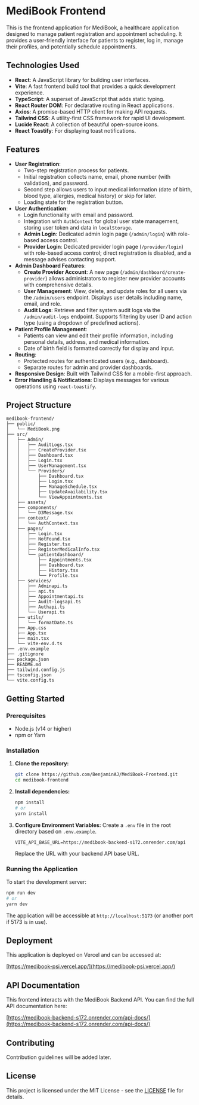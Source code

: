 # MediBook Frontend

This is the frontend application for MediBook, a healthcare application designed to manage patient registration and appointment scheduling. It provides a user-friendly interface for patients to register, log in, manage their profiles, and potentially schedule appointments.

## Technologies Used

*   **React**: A JavaScript library for building user interfaces.
*   **Vite**: A fast frontend build tool that provides a quick development experience.
*   **TypeScript**: A superset of JavaScript that adds static typing.
*   **React Router DOM**: For declarative routing in React applications.
*   **Axios**: A promise-based HTTP client for making API requests.
*   **Tailwind CSS**: A utility-first CSS framework for rapid UI development.
*   **Lucide React**: A collection of beautiful open-source icons.
*   **React Toastify**: For displaying toast notifications.

## Features

*   **User Registration**:
    *   Two-step registration process for patients.
    *   Initial registration collects name, email, phone number (with validation), and password.
    *   Second step allows users to input medical information (date of birth, blood type, allergies, medical history) or skip for later.
    *   Loading state for the registration button.
*   **User Authentication**:
    *   Login functionality with email and password.
    *   Integration with `AuthContext` for global user state management, storing user token and data in `localStorage`.
    *   **Admin Login**: Dedicated admin login page (`/admin/login`) with role-based access control.
    *   **Provider Login**: Dedicated provider login page (`/provider/login`) with role-based access control; direct registration is disabled, and a message advises contacting support.
*   **Admin Dashboard Features**:
    *   **Create Provider Account**: A new page (`/admin/dashboard/create-provider`) allows administrators to register new provider accounts with comprehensive details.
    *   **User Management**: View, delete, and update roles for all users via the `/admin/users` endpoint. Displays user details including name, email, and role.
    *   **Audit Logs**: Retrieve and filter system audit logs via the `/admin/audit-logs` endpoint. Supports filtering by user ID and action type (using a dropdown of predefined actions).
*   **Patient Profile Management**:
    *   Patients can view and edit their profile information, including personal details, address, and medical information.
    *   Date of birth field is formatted correctly for display and input.
*   **Routing**:
    *   Protected routes for authenticated users (e.g., dashboard).
    *   Separate routes for admin and provider dashboards.
*   **Responsive Design**: Built with Tailwind CSS for a mobile-first approach.
*   **Error Handling & Notifications**: Displays messages for various operations using `react-toastify`.

## Project Structure

```
medibook-frontend/
├── public/
│   └── MediBook.png
├── src/
│   ├── Admin/
│   │   ├── AuditLogs.tsx
│   │   ├── CreateProvider.tsx
│   │   ├── Dashboard.tsx
│   │   ├── Login.tsx
│   │   ├── UserManagement.tsx
│   │   └── Providers/
│   │       ├── Dashboard.tsx
│   │       ├── Login.tsx
│   │       ├── ManageSchedule.tsx
│   │       ├── UpdateAvailability.tsx
│   │       └── ViewAppointments.tsx
│   ├── assets/
│   ├── components/
│   │   └── D3Message.tsx
│   ├── context/
│   │   └── AuthContext.tsx
│   ├── pages/
│   │   ├── Login.tsx
│   │   ├── NotFound.tsx
│   │   ├── Register.tsx
│   │   ├── RegisterMedicalInfo.tsx
│   │   └── patientdashboard/
│   │       ├── Appointments.tsx
│   │       ├── Dashboard.tsx
│   │       ├── History.tsx
│   │       └── Profile.tsx
│   ├── services/
│   │   ├── Adminapi.ts
│   │   ├── api.ts
│   │   ├── Appointmentapi.ts
│   │   ├── Audit-logsapi.ts
│   │   ├── Authapi.ts
│   │   └── Userapi.ts
│   ├── utils/
│   │   └── formatDate.ts
│   ├── App.css
│   ├── App.tsx
│   ├── main.tsx
│   └── vite-env.d.ts
├── .env.example
├── .gitignore
├── package.json
├── README.md
├── tailwind.config.js
├── tsconfig.json
└── vite.config.ts
```

## Getting Started

### Prerequisites

*   Node.js (v14 or higher)
*   npm or Yarn

### Installation

1.  **Clone the repository:**
    ```bash
    git clone https://github.com/BenjaminAJ/MediBook-Frontend.git
    cd medibook-frontend
    ```

2.  **Install dependencies:**
    ```bash
    npm install
    # or
    yarn install
    ```

3.  **Configure Environment Variables:**
    Create a `.env` file in the root directory based on `.env.example`.
    ```
    VITE_API_BASE_URL=https://medibook-backend-s172.onrender.com/api
    ```
    Replace the URL with your backend API base URL.

### Running the Application

To start the development server:

```bash
npm run dev
# or
yarn dev
```

The application will be accessible at `http://localhost:5173` (or another port if 5173 is in use).

## Deployment

This application is deployed on Vercel and can be accessed at:

[https://medibook-psi.vercel.app/](https://medibook-psi.vercel.app/)

## API Documentation

This frontend interacts with the MediBook Backend API. You can find the full API documentation here:

[https://medibook-backend-s172.onrender.com/api-docs/](https://medibook-backend-s172.onrender.com/api-docs/)

## Contributing

Contribution guidelines will be added later.

## License

This project is licensed under the MIT License - see the [LICENSE](LICENSE) file for details.
